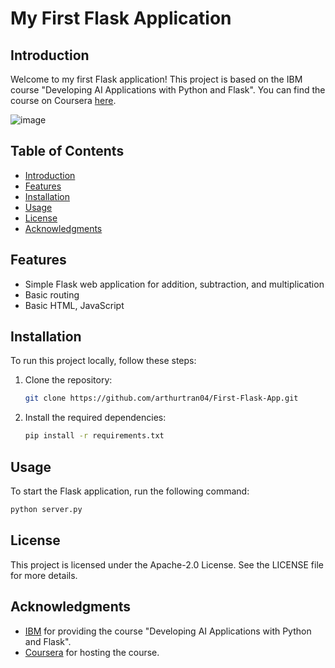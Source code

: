# My First Flask Application

## Introduction

Welcome to my first Flask application! This project is based on the IBM course "Developing AI Applications with Python and Flask". You can find the course on Coursera [here](https://www.coursera.org/learn/python-project-for-ai-application-development).

![image](https://github.com/user-attachments/assets/b90b81ba-8e65-4d79-b98d-e3ab9c45ec12)

## Table of Contents

- [Introduction](#introduction)
- [Features](#features)
- [Installation](#installation)
- [Usage](#usage)
- [License](#license)
- [Acknowledgments](#acknowledgments)

## Features

- Simple Flask web application for addition, subtraction, and multiplication
- Basic routing
- Basic HTML, JavaScript

## Installation

To run this project locally, follow these steps:

1. Clone the repository:

    ```bash
    git clone https://github.com/arthurtran04/First-Flask-App.git
    ```

5. Install the required dependencies:

    ```bash
    pip install -r requirements.txt
    ```

## Usage

To start the Flask application, run the following command:

```bash
python server.py
```

## License

This project is licensed under the Apache-2.0 License. See the LICENSE file for more details.

## Acknowledgments

- [IBM](https://www.ibm.com) for providing the course "Developing AI Applications with Python and Flask".
- [Coursera](https://www.coursera.org) for hosting the course.
